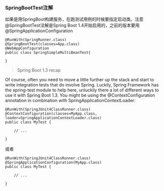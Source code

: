 ### SpringBootTest注解

如果是用SpringBoot构建服务，在跑测试用例的时候要指定启动类。注意@SpringBootTest注解是Spring Boot 1.4开始启用的，之前的版本要用@SpringApplicationConfiguration

```
@RunWith(SpringRunner.class)
@SpringBootTest(classes=App.class)
@WebAppConfiguration
public class SpringSimpleMultiBeanTest{

}
```


>Spring Boot 1.3 recap

Of course, often you need to move a little further up the stack and start to write integration tests that do involve Spring. Luckily, Spring Framework has the spring-test module to help here, unluckily there a lot of different ways to use it with Spring Boot 1.3.
You might be using the @ContextConfiguration annotation in combination with SpringApplicationContextLoader:
```
@RunWith(SpringJUnit4ClassRunner.class)
@ContextConfiguration(classes=MyApp.class, loader=SpringApplicationContextLoader.class)
public class MyTest {

    // ...

}
```

或者

```
@RunWith(SpringJUnit4ClassRunner.class)
@SpringApplicationConfiguration(MyApp.class)
public class MyTest {

    // ...

}
```
